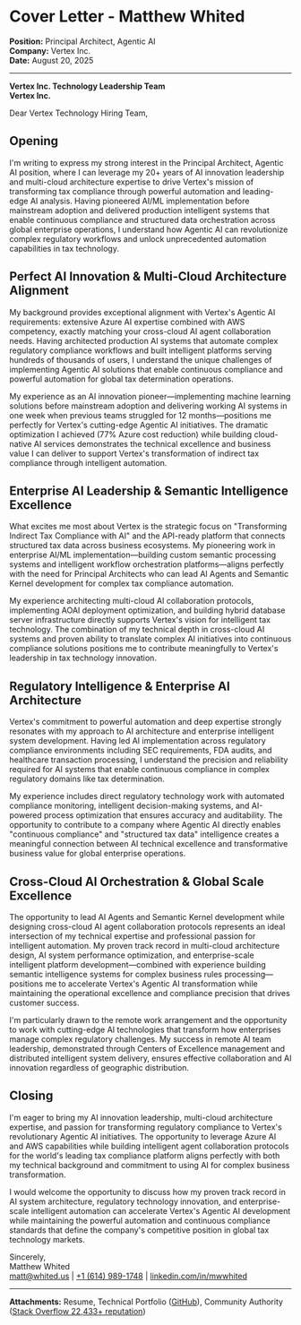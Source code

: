 # Cover Letter - Matthew Whited
**Position:** Principal Architect, Agentic AI  
**Company:** Vertex Inc.  
**Date:** August 20, 2025

---

**Vertex Inc. Technology Leadership Team**  
**Vertex Inc.**  

Dear Vertex Technology Hiring Team,

## Opening

I'm writing to express my strong interest in the Principal Architect, Agentic AI position, where I can leverage my 20+ years of AI innovation leadership and multi-cloud architecture expertise to drive Vertex's mission of transforming tax compliance through powerful automation and leading-edge AI analysis. Having pioneered AI/ML implementation before mainstream adoption and delivered production intelligent systems that enable continuous compliance and structured data orchestration across global enterprise operations, I understand how Agentic AI can revolutionize complex regulatory workflows and unlock unprecedented automation capabilities in tax technology.

## Perfect AI Innovation & Multi-Cloud Architecture Alignment

My background provides exceptional alignment with Vertex's Agentic AI requirements: extensive Azure AI expertise combined with AWS competency, exactly matching your cross-cloud AI agent collaboration needs. Having architected production AI systems that automate complex regulatory compliance workflows and built intelligent platforms serving hundreds of thousands of users, I understand the unique challenges of implementing Agentic AI solutions that enable continuous compliance and powerful automation for global tax determination operations.

My experience as an AI innovation pioneer—implementing machine learning solutions before mainstream adoption and delivering working AI systems in one week when previous teams struggled for 12 months—positions me perfectly for Vertex's cutting-edge Agentic AI initiatives. The dramatic optimization I achieved (77% Azure cost reduction) while building cloud-native AI services demonstrates the technical excellence and business value I can deliver to support Vertex's transformation of indirect tax compliance through intelligent automation.

## Enterprise AI Leadership & Semantic Intelligence Excellence

What excites me most about Vertex is the strategic focus on "Transforming Indirect Tax Compliance with AI" and the API-ready platform that connects structured tax data across business ecosystems. My pioneering work in enterprise AI/ML implementation—building custom semantic processing systems and intelligent workflow orchestration platforms—aligns perfectly with the need for Principal Architects who can lead AI Agents and Semantic Kernel development for complex tax compliance automation.

My experience architecting multi-cloud AI collaboration protocols, implementing AOAI deployment optimization, and building hybrid database server infrastructure directly supports Vertex's vision for intelligent tax technology. The combination of my technical depth in cross-cloud AI systems and proven ability to translate complex AI initiatives into continuous compliance solutions positions me to contribute meaningfully to Vertex's leadership in tax technology innovation.

## Regulatory Intelligence & Enterprise AI Architecture

Vertex's commitment to powerful automation and deep expertise strongly resonates with my approach to AI architecture and enterprise intelligent system development. Having led AI implementation across regulatory compliance environments including SEC requirements, FDA audits, and healthcare transaction processing, I understand the precision and reliability required for AI systems that enable continuous compliance in complex regulatory domains like tax determination.

My experience includes direct regulatory technology work with automated compliance monitoring, intelligent decision-making systems, and AI-powered process optimization that ensures accuracy and auditability. The opportunity to contribute to a company where Agentic AI directly enables "continuous compliance" and "structured tax data" intelligence creates a meaningful connection between AI technical excellence and transformative business value for global enterprise operations.

## Cross-Cloud AI Orchestration & Global Scale Excellence

The opportunity to lead AI Agents and Semantic Kernel development while designing cross-cloud AI agent collaboration protocols represents an ideal intersection of my technical expertise and professional passion for intelligent automation. My proven track record in multi-cloud architecture design, AI system performance optimization, and enterprise-scale intelligent platform development—combined with experience building semantic intelligence systems for complex business rules processing—positions me to accelerate Vertex's Agentic AI transformation while maintaining the operational excellence and compliance precision that drives customer success.

I'm particularly drawn to the remote work arrangement and the opportunity to work with cutting-edge AI technologies that transform how enterprises manage complex regulatory challenges. My success in remote AI team leadership, demonstrated through Centers of Excellence management and distributed intelligent system delivery, ensures effective collaboration and AI innovation regardless of geographic distribution.

## Closing

I'm eager to bring my AI innovation leadership, multi-cloud architecture expertise, and passion for transforming regulatory compliance to Vertex's revolutionary Agentic AI initiatives. The opportunity to leverage Azure AI and AWS capabilities while building intelligent agent collaboration protocols for the world's leading tax compliance platform aligns perfectly with both my technical background and commitment to using AI for complex business transformation.

I would welcome the opportunity to discuss how my proven track record in AI system architecture, regulatory technology innovation, and enterprise-scale intelligent automation can accelerate Vertex's Agentic AI development while maintaining the powerful automation and continuous compliance standards that define the company's competitive position in global tax technology markets.

Sincerely,  
Matthew Whited  
[matt@whited.us](mailto:matt@whited.us) | [+1 (614) 989-1748](tel:+16149891748) | [linkedin.com/in/mwwhited](https://www.linkedin.com/in/mwwhited/)

---

**Attachments:** Resume, Technical Portfolio ([GitHub](https://github.com/mwwhited)), Community Authority ([Stack Overflow 22,433+ reputation](http://stackoverflow.com/users/89586/matthew-whited))